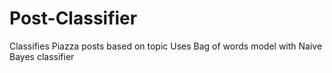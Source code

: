 # Post-Classifier
Classifies Piazza posts based on topic 
Uses Bag of words model with Naive Bayes classifier

